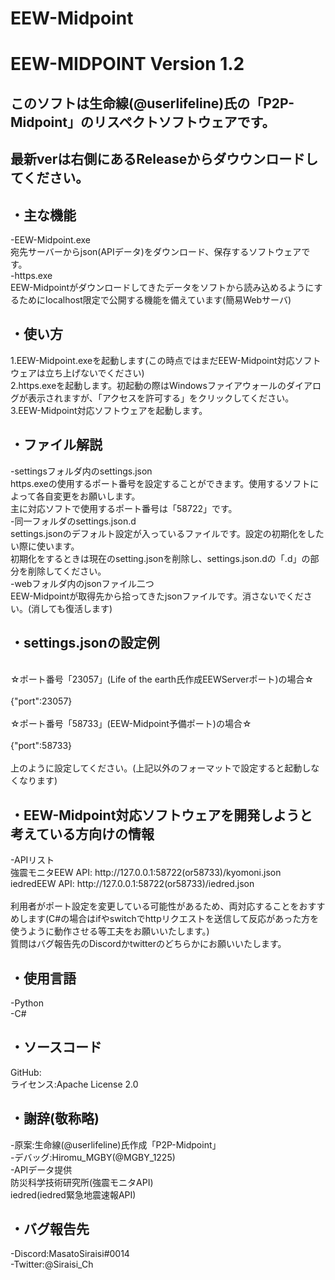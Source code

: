 # EEW-Midpoint
<h1>EEW-MIDPOINT Version 1.2</h1>
<h2>このソフトは生命線(@userlifeline)氏の「P2P-Midpoint」のリスペクトソフトウェアです。</h2>
<h2>最新verは右側にあるReleaseからダウウンロードしてください。</h2>
<h2>・主な機能</h2>
 -EEW-Midpoint.exe<br>
  宛先サーバーからjson(APIデータ)をダウンロード、保存するソフトウェアです。<br>
 -https.exe<br>
  EEW-Midpointがダウンロードしてきたデータをソフトから読み込めるようにするためにlocalhost限定で公開する機能を備えています(簡易Webサーバ)<br>
<h2>・使い方</h2>
 1.EEW-Midpoint.exeを起動します(この時点ではまだEEW-Midpoint対応ソフトウェアは立ち上げないでください)<br>
 2.https.exeを起動します。初起動の際はWindowsファイアウォールのダイアログが表示されますが、「アクセスを許可する」をクリックしてください。<br>
 3.EEW-Midpoint対応ソフトウェアを起動します。<br>
<h2>・ファイル解説</h2>
 -settingsフォルダ内のsettings.json<br>
  https.exeの使用するポート番号を設定することができます。使用するソフトによって各自変更をお願いします。<br>
  主に対応ソフトで使用するポート番号は「58722」です。<br>
 -同一フォルダのsettings.json.d<br>
  settings.jsonのデフォルト設定が入っているファイルです。設定の初期化をしたい際に使います。<br>
  初期化をするときは現在のsetting.jsonを削除し、settings.json.dの「.d」の部分を削除してください。<br>
 -webフォルダ内のjsonファイル二つ<br>
  EEW-Midpointが取得先から拾ってきたjsonファイルです。消さないでください。(消しても復活します)<br>
<h2>・settings.jsonの設定例</h2>
  <br>
 ☆ポート番号「23057」(Life of the earth氏作成EEWServerポート)の場合☆<br>
  <br>
  {"port":23057}<br>
<br>
 ☆ポート番号「58733」(EEW-Midpoint予備ポート)の場合☆<br>
  <br>
  {"port":58733}<br>
<br>
上のように設定してください。(上記以外のフォーマットで設定すると起動しなくなります)<br>
<h2>・EEW-Midpoint対応ソフトウェアを開発しようと考えている方向けの情報</h2>
 -APIリスト<br>
  強震モニタEEW API: http://127.0.0.1:58722(or58733)/kyomoni.json<br>
  iedredEEW API: http://127.0.0.1:58722(or58733)/iedred.json<br>
<br>
  利用者がポート設定を変更している可能性があるため、両対応することをおすすめします(C#の場合はifやswitchでhttpリクエストを送信して反応があった方を使うように動作させる等工夫をお願いいたします。)<br>
  質問はバグ報告先のDiscordかtwitterのどちらかにお願いいたします。<br>

<h2>・使用言語</h2>
 -Python<br>
 -C#<br>

<h2>・ソースコード</h2>
 GitHub:<br>
 ライセンス:Apache License 2.0<br>
<h2>・謝辞(敬称略)</h2>
 -原案:生命線(@userlifeline)氏作成「P2P-Midpoint」<br>
 -デバッグ:Hiromu_MGBY(@MGBY_1225)<br>
 -APIデータ提供<br>
  防災科学技術研究所(強震モニタAPI)<br>
  iedred(iedred緊急地震速報API)<br>

<h2>・バグ報告先</h2>
 -Discord:MasatoSiraisi#0014<br>
 -Twitter:@Siraisi_Ch<br>
